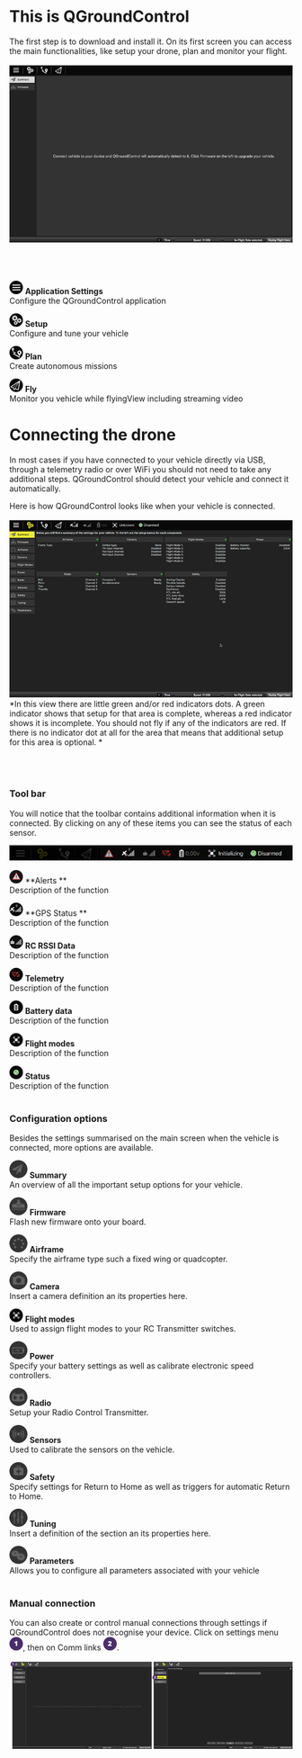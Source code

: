 # This is QGroundControl
The first step is to download and install it. On its first screen you can access the main functionalities, like setup your drone, plan and monitor your flight.
<br>
<br>
![](images/quickstart/01_quickstart.jpg)
<br>
<br>
<br>
<br>

![](images/quickstart/01_ic_quickstart_settings.png) **Application Settings**
<br>Configure the QGroundControl application

![](images/quickstart/01_ic_quickstart_setup.png) **Setup**
<br>Configure and tune your vehicle

![](images/quickstart/01_ic_quickstart_autonomous.png) **Plan**
<br>Create autonomous missions

![](images/quickstart/01_ic_quickstart_monitoring.png) **Fly**
<br>Monitor you vehicle while flyingView including streaming video

# Connecting the drone
In most cases if you have connected to your vehicle directly via USB, through a telemetry radio or over WiFi you should not need to take any additional steps. QGroundControl should detect your vehicle and connect it automatically.

Here is how QGroundControl looks like when your vehicle is connected.
<br>
<br>
![](images/quickstart/02_connecting_the_drone_screen.jpg)
*In this view there are little green and/or red indicators dots. A green indicator shows that setup for that area is complete, whereas a red indicator shows it is incomplete. You should not fly if any of the indicators are red. If there is no indicator dot at all for the area that means that additional setup for this area is optional. *
<br>
<br>
<br>
<br>
### Tool bar
You will notice that the toolbar contains additional information when it is connected. By clicking on any of these items you can see the status of each sensor. 

![](images/quickstart/02_connecting_the_drone_menu.jpg)

![](images/quickstart/02_ic_connecting_the_drone_screen_alerts.png) **Alerts **
<br>Description of the function

![](images/quickstart/02_ic_connecting_the_drone_screen_gps.png) **GPS Status **
<br>Description of the function

![](images/quickstart/02_ic_connecting_the_drone_screen_rc.png) **RC RSSI Data** 
<br>Description of the function

![](images/quickstart/02_ic_connecting_the_drone_screen_telemetry.png) **Telemetry**
<br>Description of the function

![](images/quickstart/02_ic_connecting_the_drone_screen_battery.png) **Battery data**
<br>Description of the function

![](images/quickstart/02_ic_connecting_the_drone_screen_flight-modes.png) **Flight modes**
<br>Description of the function

![](images/quickstart/02_ic_connecting_the_drone_screen_status.png) **Status**
<br>Description of the function
<br>
<br>
### Configuration options


Besides the settings summarised on the main screen when the vehicle is connected, more options are available.

 ![](images/quickstart/02_ic_connection_the_drone_configuration_options_menu_summary.png) **Summary**
<br>An overview of all the important setup options for your vehicle.

![](images/quickstart/02_ic_connection_the_drone_configuration_options_menu_firmware.png) **Firmware**
<br>Flash new firmware onto your board.

![](images/quickstart/02_ic_connection_the_drone_configuration_options_menu_airframe.png) **Airframe**
<br>Specify the airframe type such a fixed wing or quadcopter.

![](images/quickstart/02_ic_connection_the_drone_configuration_options_menu_camera.png) **Camera**
<br>Insert a camera definition an its properties here.

![](images/quickstart/02_ic_connecting_the_drone_screen_flight-modes.png) **Flight modes**
<br>Used to assign flight modes to your RC Transmitter switches.

![](images/quickstart/02_ic_connection_the_drone_configuration_options_menu_power.png) **Power**
<br>Specify your battery settings as well as calibrate electronic speed controllers.

![](images/quickstart/02_ic_connection_the_drone_configuration_options_menu_radio.png) **Radio**
<br>Setup your Radio Control Transmitter.

![](images/quickstart/02_ic_connection_the_drone_configuration_options_menu_sensors.png) **Sensors**
<br>Used to calibrate the sensors on the vehicle.

![](images/quickstart/02_ic_connection_the_drone_configuration_options_menu_safety.png) **Safety**
<br>Specify settings for Return to Home as well as triggers for automatic Return to Home.

![](images/quickstart/02_ic_connection_the_drone_configuration_options_menu_tuning.png) **Tuning**
<br>Insert a definition of the section an its properties here.

![](images/quickstart/02_ic_connection_the_drone_configuration_options_menu_parameter.png) **Parameters**
<br>Allows you to configure all parameters associated with your vehicle
<br>
<br>
### Manual connection
You can also create or control manual connections through settings if QGroundControl does not recognise your device.
Click on settings menu ![](images/01.png), then on Comm links ![](images/02.png).
<br>
<br>
![](images/quickstart/02_connecting_the_drone_screen_manual_connection.jpg)
